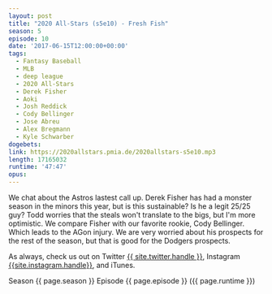 ```yaml
---
layout: post
title: "2020 All-Stars (s5e10) - Fresh Fish"
season: 5
episode: 10
date: '2017-06-15T12:00:00+00:00'
tags:
  - Fantasy Baseball
  - MLB
  - deep league
  - 2020 All-Stars
  - Derek Fisher
  - Aoki
  - Josh Reddick
  - Cody Bellinger
  - Jose Abreu
  - Alex Bregmann
  - Kyle Schwarber
dogebets:
link: https://2020allstars.pmia.de/2020allstars-s5e10.mp3
length: 17165032
runtime: '47:47'
opus: 
---
```

We chat about the Astros lastest call up.  Derek Fisher has had a monster season in the minors this year, but is this sustainable?  Is he a legit 25/25 guy?  Todd worries that the steals won't translate to the bigs, but I'm more optimistic.  We compare Fisher with our favorite rookie, Cody Bellinger.  Which leads to the AGon injury.  We are very worried about his prospects for the rest of the season, but that is good for the Dodgers prospects.  

As always, check us out on Twitter [{{ site.twitter.handle }}]({{site.twitter.url}}), Instagram [{{site.instagram.handle}}]({{site.instagram.url}}), and iTunes.  

Season {{ page.season }} Episode {{ page.episode }} ({{ page.runtime }})  
